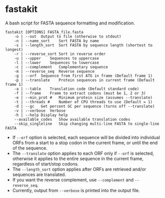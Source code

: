 # fastakit
A bash script for FASTA sequence formatting and modification.

```
fastakit [OPTIONS] FASTA_file.fasta
	-o | --out	Output to file (otherwise to stdout)
	-n | --name_sort	Sort FASTA by name
	-s | --length_sort	Sort FASTA by sequence length (shortest to longest)
	-r | --reverse_sort	Sort in reverse order
	-u | --upper	Sequences to uppercase
	-l | --lower	Sequences to lowercase
	-c | --complement	Complementary sequence
	-m | --reverse_seq	Reverse sequence
	-g | --orf	Sequence from first ATG in frame (Default frame 1)
	-p | --translate	Protein sequences in current frame (Default frame 1)
	-a | --table	Translation code (Default standard code)
	-f | --frame	Frame to extract codons (must be 1, 2 or 3)
	-e | --min_prot #	Minimum protein size (assumes --translate)
	-t | --threads #	Number of CPU threads to use (Default = 1)
	-d | --gc	Get percent GC per sequence (turns off --translate)
	-v | --verbose	Verbose
	-h | --help	Display help
	--available_codes	Show available translation codes
	--skip_singleline	Skip changing multi-line FASTA to single-line FASTA 
```
  
- If `--orf` option is selected, each sequence will be divided into individual ORFs from a start to a stop codon in the current frame, or until the end of the sequence.
- The `--translate` option applies to each ORF only if `--orf` is selected, otherwise it applies to the entire sequence in the current frame, regardless of start/stop codons.
- The `--length_sort` option applies after ORFs are retrieved and/or sequences are translated.
- If you want the reverse complement, use `--complement` and `--reverse_seq`.
- Currently, output from `--verbose` is printed into the output file.
